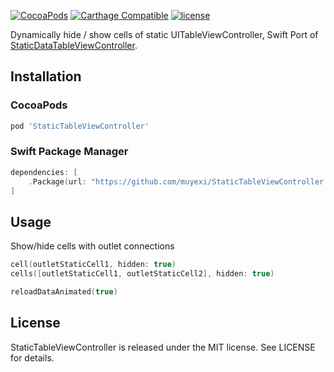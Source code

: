 
[![CocoaPods](https://img.shields.io/cocoapods/v/StaticTableViewController.svg)](https://img.shields.io/cocoapods/v/StaticTableViewController.svg)
[![Carthage Compatible](https://img.shields.io/badge/Carthage-compatible-4BC51D.svg?style=flat)](https://github.com/Carthage/Carthage)
[![license](https://img.shields.io/github/license/mashape/apistatus.svg?maxAge=2592000)](https://github.com/muyexi/StaticTableViewController/blob/master/LICENSE)

Dynamically hide / show cells of static UITableViewController, Swift Port of [StaticDataTableViewController](https://github.com/peterpaulis/StaticDataTableViewController).

## Installation

### CocoaPods

```ruby
pod 'StaticTableViewController'
```

### Swift Package Manager

```swift
dependencies: [
    .Package(url: "https://github.com/muyexi/StaticTableViewController.git", majorVersion: 0)
]
```

## Usage

Show/hide cells with outlet connections

```swift
cell(outletStaticCell1, hidden: true)
cells([outletStaticCell1, outletStaticCell2], hidden: true)

reloadDataAnimated(true)
```

## License

StaticTableViewController is released under the MIT license. See LICENSE for details.
